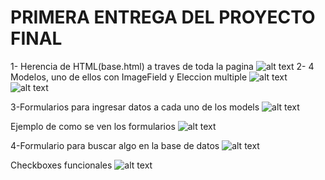 # PRIMERA ENTREGA DEL PROYECTO FINAL

1- Herencia de HTML(base.html) a traves de toda la pagina
![alt text](https://i.imgur.com/n1wuc20.png)
2- 4 Modelos, uno de ellos con ImageField y Eleccion multiple
![alt text](https://i.imgur.com/c6Tbnnj.png)
![alt text](https://i.imgur.com/iosj0rb.png)

3-Formularios para ingresar datos a cada uno de los models
![alt text](https://i.imgur.com/KUVdned.png)


Ejemplo de como se ven los formularios
![alt text](https://i.imgur.com/ofQzOBn.png)

4-Formulario para buscar algo en la base de datos
![alt text](https://i.imgur.com/qc8YMy7.png)

Checkboxes funcionales
![alt text](https://i.imgur.com/CekgudX.gif)
